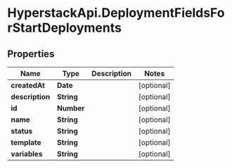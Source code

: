 # HyperstackApi.DeploymentFieldsForStartDeployments

## Properties

Name | Type | Description | Notes
------------ | ------------- | ------------- | -------------
**createdAt** | **Date** |  | [optional] 
**description** | **String** |  | [optional] 
**id** | **Number** |  | [optional] 
**name** | **String** |  | [optional] 
**status** | **String** |  | [optional] 
**template** | **String** |  | [optional] 
**variables** | **String** |  | [optional] 


